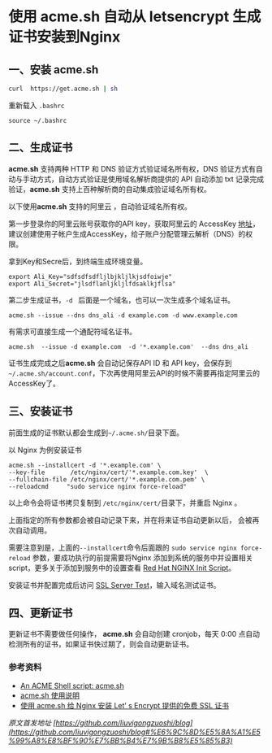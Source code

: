 # 使用 acme.sh 自动从 letsencrypt 生成证书安装到Nginx

## 一、安装 acme.sh

```bash
curl  https://get.acme.sh | sh
```

重新载入 `.bashrc`

```shell
source ~/.bashrc 
```

## 	二、生成证书

**acme.sh** 支持两种 HTTP 和 DNS 验证方式验证域名所有权，DNS 验证方式有自动与手动方式，自动方式验证是使用域名解析商提供的 API 自动添加 txt 记录完成验证，**acme.sh** 支持上百种解析商的自动集成验证域名所有权。

以下使用**acme.sh** 支持的阿里云 ，自动验证域名所有权。

第一步登录你的阿里云账号获取你的API key，获取阿里云的 AccessKey [地址](https://usercenter.console.aliyun.com/#/manage/ak)，建议创建使用子帐户生成AccessKey，给子账户分配管理云解析（DNS）的权限。

拿到Key和Secre后，到终端生成环境变量。

```shell
export Ali_Key="sdfsdfsdfljlbjkljlkjsdfoiwje"
export Ali_Secret="jlsdflanljkljlfdsaklkjflsa"
```

第二步生成证书，`-d ` 后面是一个域名，也可以一次生成多个域名证书。

```shell
acme.sh --issue --dns dns_ali -d example.com -d www.example.com
```

有需求可直接生成一个通配符域名证书。

```shell
acme.sh  --issue -d example.com  -d '*.example.com'  --dns dns_ali
```

证书生成完成之后**acme.sh** 会自动记保存API ID 和 API key，会保存到 `~/.acme.sh/account.conf`，下次再使用阿里云API的时候不需要再指定阿里云的 AccessKey了。

## 三、安装证书

前面生成的证书默认都会生成到`~/.acme.sh/`目录下面。

以 Nginx 为例安装证书

```shell
acme.sh --installcert -d '*.example.com' \
--key-file       /etc/nginx/cert/'*.example.com.key'  \
--fullchain-file /etc/nginx/cert/'*.example.com.pem' \
--reloadcmd     "sudo service nginx force-reload"
```

以上命令会将证书拷贝复制到 `/etc/nginx/cert/`目录下，并重启 Nginx 。

上面指定的所有参数都会被自动记录下来，并在将来证书自动更新以后， 会被再次自动调用。

需要注意到是，上面的`--installcert`命令后面跟的 `sudo service nginx force-reload` 参数，要成功执行的前提需要将Nginx 添加到系统的服务中并设置相关script，更多关于添加到服务中的设置查看 [Red Hat NGINX Init Script](https://www.nginx.com/resources/wiki/start/topics/examples/redhatnginxinit/)。

安装证书并配置完成后访问 [SSL Server Test](https://www.ssllabs.com/ssltest/index.html)，输入域名测试证书。

##  四、更新证书

更新证书不需要做任何操作， **acme.sh** 会自动创建 cronjob，每天 0:00 点自动检测所有的证书，如果证书快过期了，则会自动更新证书。



### 参考资料

- [An ACME Shell script: acme.sh](https://github.com/acmesh-official/acme.sh)
-  [ acme.sh 使用说明](https://github.com/acmesh-official/acme.sh/wiki/%E8%AF%B4%E6%98%8E)
-  [使用 acme.sh 给 Nginx 安装 Let’ s Encrypt 提供的免费 SSL 证书](https://ruby-china.org/topics/31983)



*原文首发地址 [https://github.com/liuvigongzuoshi/blog](https://github.com/liuvigongzuoshi/blog#%E6%9C%8D%E5%8A%A1%E5%99%A8%E8%BF%90%E7%BB%B4%E7%9B%B8%E5%85%B3)*

